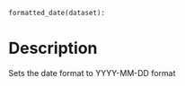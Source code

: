 

```python3
formatted_date(dataset):
```

# Description

Sets the date format to YYYY-MM-DD format
